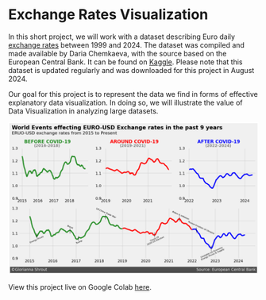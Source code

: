 # Exchange Rates Visualization

In this short project, we will work with a dataset describing Euro daily [exchange rates](https://en.wikipedia.org/wiki/Exchange_rate) between 1999 and 2024. The dataset was compiled and made available by  Daria Chemkaeva, with the source based on the European Central Bank. It can be found on [Kaggle](https://www.kaggle.com/datasets/lsind18/euro-exchange-daily-rates-19992020). Please note that this dataset is updated regularly and was downloaded for this project in August 2024. 

Our goal for this project is to represent the data we find in forms of effective explanatory data visualization. In doing so, we will illustrate the value of Data Visualization in analyzing large datasets.

[![Exchange Rates Visualization](exchange-rates-graph.png)](https://colab.research.google.com/drive/1JDSrWtAdxt71Rg0N8dyXCQhkN1tqPwfh?usp=sharing)

View this project live on Google Colab [here](https://colab.research.google.com/drive/1JDSrWtAdxt71Rg0N8dyXCQhkN1tqPwfh?usp=sharing).
